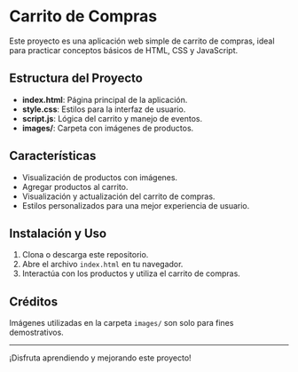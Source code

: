 # Carrito de Compras

Este proyecto es una aplicación web simple de carrito de compras, ideal para practicar conceptos básicos de HTML, CSS y JavaScript.

## Estructura del Proyecto

- **index.html**: Página principal de la aplicación.
- **style.css**: Estilos para la interfaz de usuario.
- **script.js**: Lógica del carrito y manejo de eventos.
- **images/**: Carpeta con imágenes de productos.

## Características

- Visualización de productos con imágenes.
- Agregar productos al carrito.
- Visualización y actualización del carrito de compras.
- Estilos personalizados para una mejor experiencia de usuario.

## Instalación y Uso

1. Clona o descarga este repositorio.
2. Abre el archivo `index.html` en tu navegador.
3. Interactúa con los productos y utiliza el carrito de compras.

## Créditos

Imágenes utilizadas en la carpeta `images/` son solo para fines demostrativos.

---

¡Disfruta aprendiendo y mejorando este proyecto!